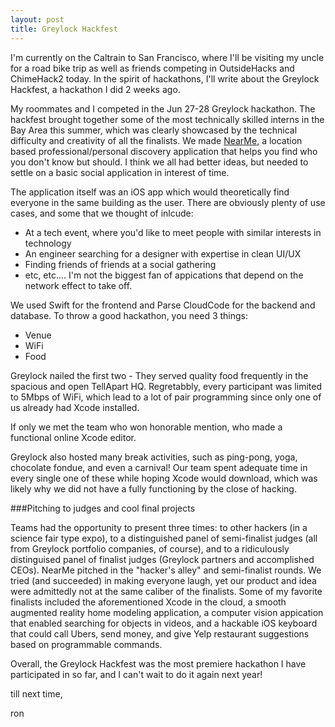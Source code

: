 ```yaml
---
layout: post
title: Greylock Hackfest
---
```


I'm currently on the Caltrain to San Francisco, where I'll be visiting my uncle for a road bike trip as well as friends competing in OutsideHacks and ChimeHack2 today. In the spirit of hackathons, I'll write about the Greylock Hackfest, a hackathon I did 2 weeks ago.

My roommates and I competed in the Jun 27-28 Greylock hackathon. The hackfest brought together some of the most technically skilled interns in the Bay Area this summer, which was clearly showcased by the technical difficulty and creativity of all the finalists. We made [NearMe](http://nearmegreylock.parseapp.com), a location based professional/personal discovery application that helps you find who you don't know but should. I think we all had better ideas, but needed to settle on a basic social application in interest of time. 

The application itself was an iOS app which would theoretically find everyone in the same building as the user. There are obviously plenty of use cases, and some that we thought of inlcude:

- At a tech event, where you'd like to meet people with similar interests in technology
- An engineer searching for a designer with expertise in clean UI/UX
- Finding friends of friends at a social gathering
- etc, etc.... I'm not the biggest fan of appications that depend on the network effect to take off.

We used Swift for the frontend and Parse CloudCode for the backend and database. To throw a good hackathon, you need 3 things:

- Venue
- WiFi
- Food

Greylock nailed the first two - They served quality food frequently in the spacious and open TellApart HQ. Regretabbly, every participant was limited to 5Mbps of WiFi, which lead to a lot of pair programming since only one of us already had Xcode installed. 

If only we met the team who won honorable mention, who made a functional online Xcode editor. 

Greylock also hosted many break activities, such as ping-pong, yoga, chocolate fondue, and even a carnival! Our team spent adequate time in every single one of these while hoping Xcode would download, which was likely why we did not have a fully functioning by the close of hacking.

###Pitching to judges and cool final projects

Teams had the opportunity to present three times: to other hackers (in a science fair type expo), to a distinguished panel of semi-finalist judges (all from Greylock portfolio companies, of course), and to a ridiculously distinguised panel of finalist judges (Greylock partners and accomplished CEOs). NearMe pitched in the "hacker's alley" and semi-finalist rounds. We tried (and succeeded) in making everyone laugh, yet our product and idea were admittedly not at the same caliber of the finalists. Some of my favorite finalists included the aforementioned Xcode in the cloud, a smooth augmented reality home modeling application, a computer vision appication that enabled searching for objects in videos, and a hackable iOS keyboard that could call Ubers, send money, and give Yelp restaurant suggestions based on programmable commands.

Overall, the Greylock Hackfest was the most premiere hackathon I have participated in so far, and I can't wait to do it again next year!

till next time,

ron
